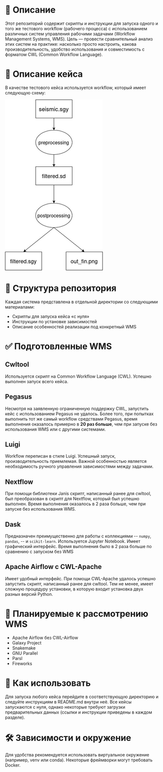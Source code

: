 # 📘 Описание
Этот репозиторий содержит скрипты и инструкции для запуска одного и того же тестового workflow (рабочего процесса) с использованием различных систем управления рабочими задачами (Workflow Management Systems, WMS). Цель — провести сравнительный анализ этих систем на практике: насколько просто настроить, какова производительность, удобство использования и совместимость с форматом CWL (Common Workflow Language).

# 🔬 Описание кейса
В качестве тестового кейса используется workflow, который имеет следующую схему:

![workflow-scheme](Seismic_demo.jpg)

# 📂 Структура репозитория
Каждая система представлена в отдельной директории со следующими материалами:
* Скрипты для запуска кейса «с нуля»
* Инструкции по установке зависимостей
* Описание особенностей реализации под конкретный WMS

# ✅ Подготовленные WMS
## Cwltool
Используется скрипт на Common Workflow Language (CWL). Успешно выполнен запуск всего кейса.

## Pegasus
Несмотря на заявленную ограниченную поддержку CWL, запустить кейс с использованием Pegasus не удалось. Более того, при попытках выполнить тот же самый workflow средствами Pegasus, время выполнения оказалось примерно в **20 раз больше**, чем при запуске без использования WMS или с другими системами.

## Luigi
Workflow переписан в стиле Luigi. Успешный запуск, производительность приемлемая. Важной особенностью является необходимость ручного управления зависимостями между задачами.

## Nextflow
При помощи библиотеки Janis скрипт, написанный ранее для cwltool, был преобразован в скрипт для Nextflow, который был успешно выполнен. Время выполнения оказалось в 2 раза больше, чем при запуске без использования WMS.

## Dask
Предназначен преимущественно для работы с коллекциями -- `numpy`, `pandas`, -- и `scikit-learn`. Используется Jupyter Notebook. Имеет графический интерфейс. Время выполнения было в 2 раза больше по сравнению с запуском без WMS

## Apache Airflow с CWL-Apache
Имеет удобный интерфейс. При помощи CWL-Apache удалось успешно запустить скрипт, написанный ранее для cwltool. Тем не менее, имеет сложную процедуру установки, в которую входит установка двух разных версий Python.

# 🎯 Планируемые к рассмотрению WMS
* Apache Airflow без CWL-Airflow
* Galaxy Project
* Snakemake
* GNU Parallel
* Parsl
* Fireworks

# 🚀 Как использовать
Для запуска любого кейса перейдите в соответствующую директорию и следуйте инструкциям в README.md внутри неё. Все кейсы запускаются с нуля, однако некоторые требуют загрузки предварительных данных (ссылки и инструкции приведены в каждом разделе).

# 🛠 Зависимости и окружение
Для удобства рекомендуется использовать виртуальное окружение (например, venv или conda). Некоторые фреймворки могут требовать Docker.
